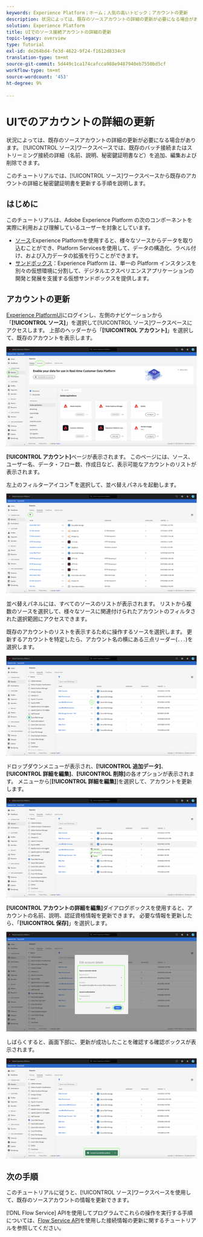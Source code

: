 ```yaml
---
keywords: Experience Platform；ホーム；人気の高いトピック；アカウントの更新
description: 状況によっては、既存のソースアカウントの詳細の更新が必要になる場合があります。 ソースワークスペースでは、既存のバッチ接続またはストリーミング接続（名前、説明、秘密鍵証明書など）の詳細を追加、編集および削除できます。
solution: Experience Platform
title: UIでのソース接続アカウントの詳細の更新
topic-legacy: overview
type: Tutorial
exl-id: de264bd4-fe3d-4622-9f24-f1612d8334c9
translation-type: tm+mt
source-git-commit: 5d449c1ca174cafcca988e9487940eb7550bd5cf
workflow-type: tm+mt
source-wordcount: '453'
ht-degree: 9%

---
```


# UIでのアカウントの詳細の更新

状況によっては、既存のソースアカウントの詳細の更新が必要になる場合があります。 [!UICONTROL ソース]ワークスペースでは、既存のバッチ接続またはストリーミング接続の詳細（名前、説明、秘密鍵証明書など）を追加、編集および削除できます。

このチュートリアルでは、[!UICONTROL ソース]ワークスペースから既存のアカウントの詳細と秘密鍵証明書を更新する手順を説明します。

## はじめに

このチュートリアルは、Adobe Experience Platform の次のコンポーネントを実際に利用および理解しているユーザーを対象としています。

- [ソース](../../home.md):Experience Platformを使用すると、様々なソースからデータを取り込むことができ、Platform Servicesを使用して、データの構造化、ラベル付け、および入力データの拡張を行うことができます。
- [サンドボックス](../../../sandboxes/home.md)：Experience Platform は、単一の Platform インスタンスを別々の仮想環境に分割して、デジタルエクスペリエンスアプリケーションの開発と発展を支援する仮想サンドボックスを提供します。

## アカウントの更新

[Experience PlatformUI](https://platform.adobe.com)にログインし、左側のナビゲーションから「**[!UICONTROL ソース]**」を選択して[!UICONTROL ソース]ワークスペースにアクセスします。 上部のヘッダーから「**[!UICONTROL アカウント]**」を選択して、既存のアカウントを表示します。

![カタログ](../../images/tutorials/update/catalog.png)

**[!UICONTROL アカウント]**&#x200B;ページが表示されます。 このページには、ソース、ユーザー名、データ・フロー数、作成日など、表示可能なアカウントのリストが表示されます。

左上のフィルターアイコン![フィルター](../../images/tutorials/update/filter.png)を選択して、並べ替えパネルを起動します。

![アカウントリスト](../../images/tutorials/update/accounts-list.png)

並べ替えパネルには、すべてのソースのリストが表示されます。 リストから複数のソースを選択して、様々なソースに関連付けられたアカウントのフィルタされた選択範囲にアクセスできます。

既存のアカウントのリストを表示するために操作するソースを選択します。 更新するアカウントを特定したら、アカウント名の横にある三点リーダー(`...`)を選択します。

![アカウントの並べ替え](../../images/tutorials/update/accounts-sort.png)

ドロップダウンメニューが表示され、**[!UICONTROL 追加データ]**、**[!UICONTROL 詳細を編集]**、**[!UICONTROL 削除]**&#x200B;の各オプションが表示されます。 メニューから[**[!UICONTROL 詳細を編集]**]を選択して、アカウントを更新します。

![update](../../images/tutorials/update/update.png)

**[!UICONTROL アカウントの詳細を編集]**&#x200B;ダイアログボックスを使用すると、アカウントの名前、説明、認証資格情報を更新できます。 必要な情報を更新したら、「**[!UICONTROL 保存]**」を選択します。

![edit-account-details](../../images/tutorials/update/edit-account-details.png)

しばらくすると、画面下部に、更新が成功したことを確認する確認ボックスが表示されます。

![更新確認済み](../../images/tutorials/update/update-confirmed.png)

## 次の手順

このチュートリアルに従うと、[!UICONTROL ソース]ワークスペースを使用して、既存のソースアカウントの情報を更新できます。

[!DNL Flow Service] APIを使用してプログラムでこれらの操作を実行する手順については、[Flow Service API](../../tutorials/api/update.md)を使用した接続情報の更新に関するチュートリアルを参照してください。
